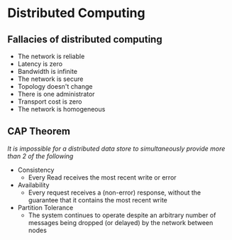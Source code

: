 # Distributed Computing #
## Fallacies of distributed computing ##
* The network is reliable
* Latency is zero
* Bandwidth is infinite
* The network is secure
* Topology doesn't change
* There is one administrator
* Transport cost is zero
* The network is homogeneous

## CAP Theorem ##
*It is impossible for a distributed data store to simultaneously provide more than 2 of the following*
* Consistency
  * Every Read receives the most recent write or error
* Availability 
  * Every request receives a (non-error) response, without the guarantee that it contains the most recent write
* Partition Tolerance
  * The system continues to operate despite an arbitrary number of messages being dropped (or delayed) by the network between nodes

